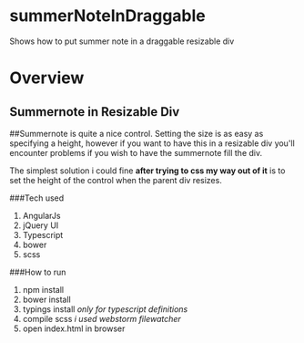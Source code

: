 # summerNoteInDraggable
Shows how to put summer note in a draggable resizable div

Overview
========

Summernote in Resizable Div
-----------------------------

##Summernote is quite a nice control.
Setting the size is as easy as specifying a height, however if you want to have this in a resizable div you'll encounter problems if you wish to have the summernote fill the div.

The simplest solution i could fine **after trying to css my way out of it** is to set the height of the control when the parent div resizes.


###Tech used
1. AngularJs
2. jQuery UI
3. Typescript
4. bower
5. scss

###How to run
1. npm install
2. bower install
3. typings install *only for typescript definitions*
4. compile scss *i used webstorm filewatcher*
5. open index.html in browser
